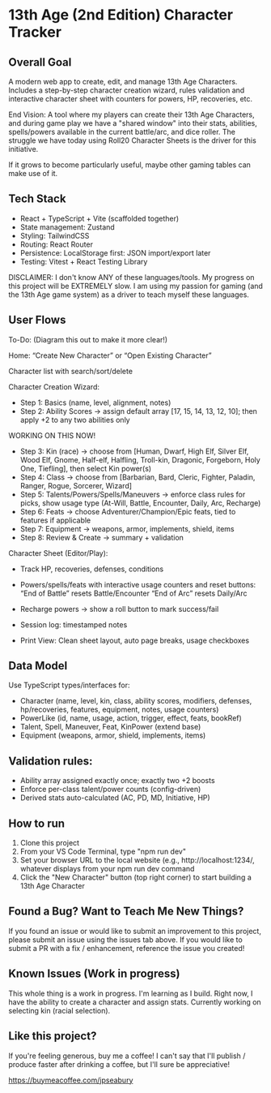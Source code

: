 # 13th Age (2nd Edition) Character Tracker

## Overall Goal
A modern web app to create, edit, and manage 13th Age Characters. Includes a step-by-step character creation wizard, rules validation and interactive character sheet with counters for powers, HP, recoveries, etc. 

End Vision: A tool where my players can create their 13th Age Characters, and during game play we have a "shared window" into their stats, abilities, spells/powers available in the current battle/arc, and dice roller. The struggle we have today using Roll20 Character Sheets is the driver for this initiative.

If it grows to become particularly useful, maybe other gaming tables can make use of it.

## Tech Stack
* React + TypeScript + Vite (scaffolded together)
* State management: Zustand
* Styling: TailwindCSS
* Routing: React Router
* Persistence: LocalStorage first: JSON import/export later
* Testing: Vitest + React Testing Library

DISCLAIMER: I don't know ANY of these languages/tools. My progress on this project will be EXTREMELY slow. I am using my passion for gaming (and the 13th Age game system) as a driver to teach myself these languages. 

## User Flows
To-Do: (Diagram this out to make it more clear!)

Home:
“Create New Character” or “Open Existing Character” 

Character list with search/sort/delete 

Character Creation Wizard: 
* Step 1: Basics (name, level, alignment, notes) 
* Step 2: Ability Scores → assign default array [17, 15, 14, 13, 12, 10]; then apply +2 to any two abilities only 

WORKING ON THIS NOW!
* Step 3: Kin (race) → choose from [Human, Dwarf, High Elf, Silver Elf, Wood Elf, Gnome, Half-elf, Halfling, Troll-kin, Dragonic, Forgeborn, Holy One, Tiefling], then select Kin power(s) 
* Step 4: Class → choose from [Barbarian, Bard, Cleric, Fighter, Paladin, Ranger, Rogue, Sorcerer, Wizard] 
* Step 5: Talents/Powers/Spells/Maneuvers → enforce class rules for picks, show usage type (At-Will, Battle, Encounter, Daily, Arc, Recharge) 
* Step 6: Feats → choose Adventurer/Champion/Epic feats, tied to features if applicable 
* Step 7: Equipment → weapons, armor, implements, shield, items 
* Step 8: Review & Create → summary + validation 

Character Sheet (Editor/Play): 
* Track HP, recoveries, defenses, conditions 
* Powers/spells/feats with interactive usage counters and reset buttons: 
“End of Battle” resets Battle/Encounter 
“End of Arc” resets Daily/Arc 

* Recharge powers → show a roll button to mark success/fail 
* Session log: timestamped notes 
* Print View: Clean sheet layout, auto page breaks, usage checkboxes 

## Data Model 
Use TypeScript types/interfaces for: 
* Character (name, level, kin, class, ability scores, modifiers, defenses, hp/recoveries, features, equipment, notes, usage counters) 
* PowerLike (id, name, usage, action, trigger, effect, feats, bookRef) 
* Talent, Spell, Maneuver, Feat, KinPower (extend base) 
* Equipment (weapons, armor, shield, implements, items) 

## Validation rules: 
* Ability array assigned exactly once; exactly two +2 boosts 
* Enforce per-class talent/power counts (config-driven) 
* Derived stats auto-calculated (AC, PD, MD, Initiative, HP)

## How to run
1. Clone this project
2. From your VS Code Terminal, type "npm run dev"
3. Set your browser URL to the local website (e.g., http://localhost:1234/, whatever displays from your npm run dev command
4. Click the "New Character" button (top right corner) to start building a 13th Age Character

## Found a Bug? Want to Teach Me New Things?
If you found an issue or would like to submit an improvement to this project, please submit an issue using the issues tab above. If you would like to submit a PR with a fix / enhancement, reference the issue you created!

## Known Issues (Work in progress)
This whole thing is a work in progress. I'm learning as I build. Right now, I have the ability to create a character and assign stats. Currently working on selecting kin (racial selection).

## Like this project?
If you're feeling generous, buy me a coffee! I can't say that I'll publish / produce faster after drinking a coffee, but I'll sure be appreciative!

https://buymeacoffee.com/jpseabury
